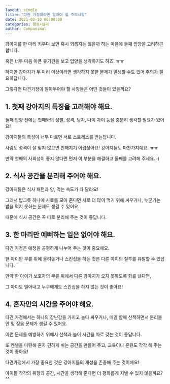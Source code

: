 ```yaml
---
layout: single
title: "다견 가정이라면 알아야 할 주의사항"
date: 2021-02-10 06:00:00
categories: 행동+심리
author: Companimal
---
```


강아지를 한 마리 키우다 보면 혹시 외롭지는 않을까 하는 마음에 둘째 입양을 고려하곤 합니다.

혹은 너무 마음 아픈 유기견을 보고 입양을 생각하기도 하죠. ㅠㅠ

하지만 강아지가 두 마리 이상이라면 생각하지 못한 문제가 발생할 수도 있어 주의가 필요하답니다.

그렇다면 다견가정이 알아두어야 할 사항들은 어떤 것들이 있을까요?

## 1. 첫째 강아지의 특징을 고려해야 해요.

둘째 입양 전에는 첫째와의 성별, 성격, 덩치, 나이 차이 등을 충분히 생각할 필요가 있어요!

강아지들의 특성이 너무 다르면 서로 스트레스를 받는답니다.

사람도 성격이 잘 맞지 않으면 친해지기 어렵잖아요! 강아지들도 마찬가지예요. ㅠㅠ

만약 첫째의 사회성이 좋지 않다면 먼저 이 부분을 해결하고 둘째를 고려해 주세요. :)

## 2. 식사 공간을 분리해 주어야 해요.

강아지들은 식사 패턴과 양, 먹는 속도가 다 달라요!

그래서 밥그릇 하나에 사료를 모아 준다면 서로 더 많이 먹기 위해 싸우거나, 누군가는 밥을 먹지 못하는 문제도 생길 수 있어요.

때문에 식사 공간은 꼭 따로 분리해 주는 것이 좋답니다.

## 3. 한 마리만 예뻐하는 일은 없어야 해요.

다견 가정은 애정을 공평하게 나누어 주는 것이 중요해요.

한 아이만 무릎 위에 올려놓거나 스킨십을 하는 것은 다른 아이의 질투를 유발할 수 있답니다.

만약 한 아이가 보호자의 무릎 위에서 다른 강아지가 오지 못하도록 화를 낸다면,

그 아이도 밀어내고 누구에게도 스킨십을 하지 않는 것이 좋아요!

## 4. 혼자만의 시간을 주어야 해요.

다견 가정에서는 하나의 장난감을 가지고 놀다 싸우거나, 매일 함께 산책하면서 분리불안 및 짖음 문제가 생길 수 있어요.

이런 문제를 예방하기 위해서 산책과 놀이 시간을 따로 갖는 것이 좋답니다.

또 켄넬을 마련해 혼자 편하게 쉬는 공간을 만들어 주고, 교육이나 훈련도 각각 해 주는 것이 좋아요!

다견가정에서 가장 중요한 것은 강아지들의 개성을 존중해 주는 것이에요!

아이들 각각의 취향과 공간, 시간을 생각해 준다면 더 평화롭게 지낼 수 있지 않을까요?^^
